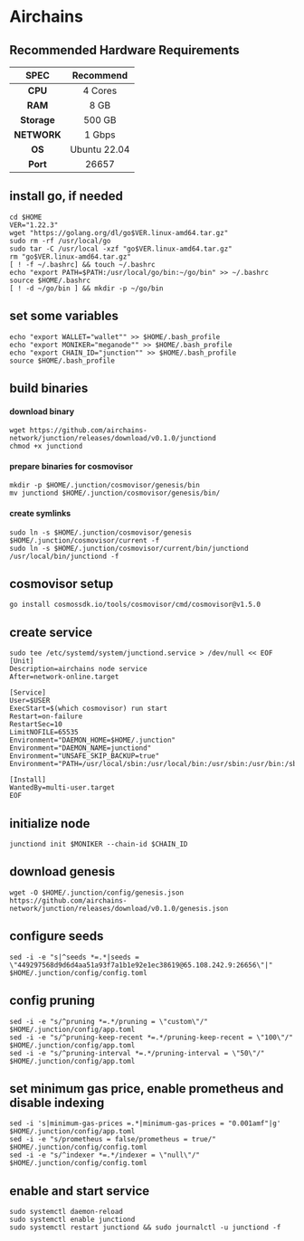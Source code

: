# Airchains

## Recommended Hardware Requirements

|   SPEC      |       Recommend          |
| :---------: | :-----------------------:|
|   **CPU**   |        4 Cores           |
|   **RAM**   |        8 GB              |
| **Storage** |        500 GB            |
| **NETWORK** |        1 Gbps            |
|   **OS**    |        Ubuntu 22.04      |
|   **Port**  |        26657             | 

## install go, if needed

```
cd $HOME
VER="1.22.3"
wget "https://golang.org/dl/go$VER.linux-amd64.tar.gz"
sudo rm -rf /usr/local/go
sudo tar -C /usr/local -xzf "go$VER.linux-amd64.tar.gz"
rm "go$VER.linux-amd64.tar.gz"
[ ! -f ~/.bashrc] && touch ~/.bashrc
echo "export PATH=$PATH:/usr/local/go/bin:~/go/bin" >> ~/.bashrc
source $HOME/.bashrc
[ ! -d ~/go/bin ] && mkdir -p ~/go/bin
```
## set some variables

```
echo "export WALLET="wallet"" >> $HOME/.bash_profile
echo "export MONIKER="meganode"" >> $HOME/.bash_profile
echo "export CHAIN_ID="junction"" >> $HOME/.bash_profile
source $HOME/.bash_profile
```

## build binaries
#### download binary
```
wget https://github.com/airchains-network/junction/releases/download/v0.1.0/junctiond
chmod +x junctiond
```
#### prepare binaries for cosmovisor
```
mkdir -p $HOME/.junction/cosmovisor/genesis/bin
mv junctiond $HOME/.junction/cosmovisor/genesis/bin/
```
#### create symlinks
```
sudo ln -s $HOME/.junction/cosmovisor/genesis $HOME/.junction/cosmovisor/current -f
sudo ln -s $HOME/.junction/cosmovisor/current/bin/junctiond /usr/local/bin/junctiond -f
```

## cosmovisor setup
```
go install cosmossdk.io/tools/cosmovisor/cmd/cosmovisor@v1.5.0
```

## create service
```
sudo tee /etc/systemd/system/junctiond.service > /dev/null << EOF
[Unit]
Description=airchains node service
After=network-online.target
 
[Service]
User=$USER
ExecStart=$(which cosmovisor) run start
Restart=on-failure
RestartSec=10
LimitNOFILE=65535
Environment="DAEMON_HOME=$HOME/.junction"
Environment="DAEMON_NAME=junctiond"
Environment="UNSAFE_SKIP_BACKUP=true"
Environment="PATH=/usr/local/sbin:/usr/local/bin:/usr/sbin:/usr/bin:/sbin:/bin:/usr/games:/usr/local/games:/snap/bin:$HOME/.junction/cosmovisor/current/bin"
 
[Install]
WantedBy=multi-user.target
EOF
```

## initialize node
```
junctiond init $MONIKER --chain-id $CHAIN_ID 
```
## download genesis
```
wget -O $HOME/.junction/config/genesis.json https://github.com/airchains-network/junction/releases/download/v0.1.0/genesis.json
```

## configure seeds
```
sed -i -e "s|^seeds *=.*|seeds = \"449297568d9d6d4aa51a93f7a1b1e92e1ec38619@65.108.242.9:26656\"|" $HOME/.junction/config/config.toml
```

## config pruning
```
sed -i -e "s/^pruning *=.*/pruning = \"custom\"/" $HOME/.junction/config/app.toml
sed -i -e "s/^pruning-keep-recent *=.*/pruning-keep-recent = \"100\"/" $HOME/.junction/config/app.toml
sed -i -e "s/^pruning-interval *=.*/pruning-interval = \"50\"/" $HOME/.junction/config/app.toml
```

## set minimum gas price, enable prometheus and disable indexing
```
sed -i 's|minimum-gas-prices =.*|minimum-gas-prices = "0.001amf"|g' $HOME/.junction/config/app.toml
sed -i -e "s/prometheus = false/prometheus = true/" $HOME/.junction/config/config.toml
sed -i -e "s/^indexer *=.*/indexer = \"null\"/" $HOME/.junction/config/config.toml
```

## enable and start service
```
sudo systemctl daemon-reload
sudo systemctl enable junctiond
sudo systemctl restart junctiond && sudo journalctl -u junctiond -f
```
